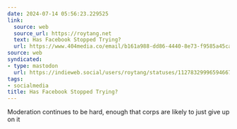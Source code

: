 ```yaml
---
date: 2024-07-14 05:56:23.229525
link:
  source: web
  source_url: https://roytang.net
  text: Has Facebook Stopped Trying?
  url: https://www.404media.co/email/b161a988-dd86-4440-8e73-f9585a45cad2/
source: web
syndicated:
- type: mastodon
  url: https://indieweb.social/users/roytang/statuses/112783299965946674
tags:
- socialmedia
title: Has Facebook Stopped Trying?
---
```


Moderation continues to be hard, enough that corps are likely to just give up on it